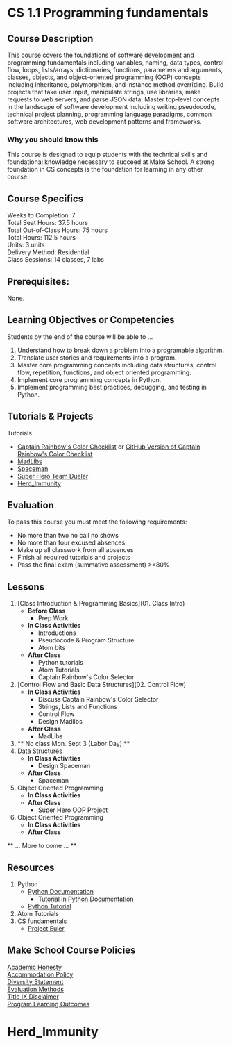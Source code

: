 # CS 1.1 Programming fundamentals

## Course Description

This course covers the foundations of software development and programming fundamentals including variables, naming, data types, control flow, loops, lists/arrays, dictionaries, functions, parameters and arguments, classes, objects, and object-oriented programming (OOP) concepts including inheritance, polymorphism, and instance method overriding. Build projects that take user input, manipulate strings, use libraries, make requests to web servers, and parse JSON data. Master top-level concepts in the landscape of software development including writing pseudocode, technical project planning, programming language paradigms, common software architectures, web development patterns and frameworks.

### Why you should know this

This course is designed to equip students with the technical skills and foundational knowledge necessary
to succeed at Make School. A strong foundation in CS concepts is the foundation for learning in any other course.  

## Course Specifics

Weeks to Completion:  7 <br>
Total Seat Hours:  37.5 hours <br>
Total Out-of-Class Hours: 75 hours <br>
Total Hours: 112.5 hours <br>
Units:  3 units <br>
Delivery Method:  Residential <br>
Class Sessions:  14 classes, 7 labs

## Prerequisites:  
None.

## Learning Objectives or Competencies

Students by the end of the course will be able to ...

1. Understand how to break down a problem into a programable algorithm.
1. Translate user stories and requirements into a program.
1. Master core programming concepts including data structures, control flow, repetition, functions, and object oriented programming.
1. Implement core programming concepts in Python.
1. Implement programming best practices, debugging, and testing in Python.


## Tutorials & Projects

Tutorials
- [Captain Rainbow's Color Checklist](https://www.makeschool.com/academy/track/captain-rainbow-s-color-checklist) or [GitHub Version of Captain Rainbow's Color Checklist](https://github.com/MakeSchool-Tutorials/Rainbow-Checklist)
- [MadLibs](Madlibs_Project/README.md)
- [Spaceman](Spaceman_Project/README.md)
- [Super Hero Team Dueler](http://make.sc/superhero-team-dueler)
- [Herd_Immunity]()

## Evaluation

To pass this course you must meet the following requirements:

- No more than two no call no shows
- No more than four excused absences
- Make up all classwork from all absences
- Finish all required tutorials and projects
- Pass the final exam (summative assessment) >=80%

## Lessons

1. [Class Introduction & Programming Basics](01. Class Intro)
    - **Before Class**
        - Prep Work
    - **In Class Activities**
        - Introductions
        - Pseudocode & Program Structure
        - Atom bits
    - **After Class**
        - Python tutorials
        - Atom Tutorials
        - Captain Rainbow's Color Selector
1. [Control Flow and Basic Data Structures](02. Control Flow)
    - **In Class Activities**
        - Discuss Captain Rainbow's Color Selector
        - Strings, Lists and Functions
        - Control Flow
        - Design Madlibs
    - **After Class**
        - MadLibs  
1. **  No class Mon. Sept 3 (Labor Day) **
1. Data Structures
    - **In Class Activities**
        - Design Spaceman
    - **After Class**
        - Spaceman
1. Object Oriented Programming
    - **In Class Activities**
    - **After Class**
        - Super Hero OOP Project
1. Object Oriented Programming
    - **In Class Activities**
    - **After Class**

** ... More to come ... **

## Resources
1. Python
    - [Python Documentation](https://docs.python.org/3/index.html)
        - [Tutorial in Python Documentation](https://docs.python.org/3/tutorial/index.html)
    - [Python Tutorial](https://learnpythonthehardway.org/python3/)
1. Atom Tutorials
1. CS fundamentals
    - [Project Euler](https://projecteuler.net/)

## Make School Course Policies

[Academic Honesty](https://github.com/Product-College-Courses/Common-Syllabus-Sections/blob/master/Academic-Honesty-and-Plagiarism.md)<br>
[Accommodation Policy](https://github.com/Product-College-Courses/Common-Syllabus-Sections/blob/master/Accommodation-Policy.md)<br>
[Diversity Statement](https://github.com/Product-College-Courses/Common-Syllabus-Sections/blob/master/Diversity-Statement.md)<br>
[Evaluation Methods](https://github.com/Product-College-Courses/Common-Syllabus-Sections/blob/master/Evaluation-Methods.md)
<br>
[Title IX Disclaimer](https://github.com/Product-College-Courses/Common-Syllabus-Sections/blob/master/Evaluations-Title-X-Disclaimer.md)<br>
[Program Learning Outcomes](https://github.com/Product-College-Courses/Common-Syllabus-Sections/blob/master/Program-Learning-Outcomes.md)
# Herd_Immunity
